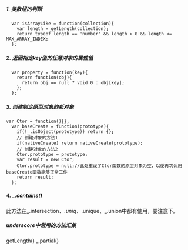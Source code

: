 ##### 1. 类数组的判断

```
  var isArrayLike = function(collection){
    var length = getLength(collection);
    return typeof length == 'number' && length > 0 && length <= MAX_ARRAY_INDEX;
  };
```



##### 2. 返回指定key值的任意对象的属性值

```
  var property = function(key){
    return function(obj){
      return obj == null ? void 0 : obj[key];
    };
  };
```



##### 3. 创建制定原型对象的新对象

```
var Ctor = function(){};
  var baseCreate = function(prototype){
    if(!_.isObject(prototype)) return {};
    // 创建对象的方法1
    if(nativeCreate) return nativeCreate(prototype);
    // 创建对象的方法2
    Ctor.prototype = prototype;
    var result = new Ctor;
    Ctor.prototype = null;//此处重设了Ctor函数的原型对象为空，以便再次调用baseCreate函数能够正常工作
    return result;
  };
```

##### 4. _.contains()
此方法在_.intersection、_.uniq、_.unique、_.union中都有使用，要注意下。
##### underscore中常用的方法汇集

  getLength()
  _.partial()